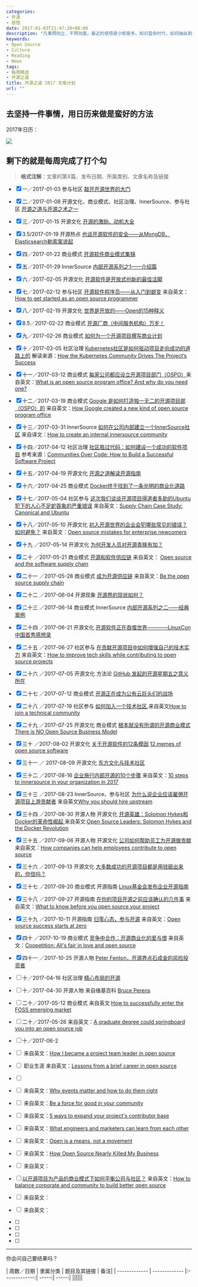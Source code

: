 ```yaml
---
categories:
- 开源
- 感悟
date: 2017-01-03T21:47:20+08:00
description: "凡事预则立，不预则废。最近的感悟是少即是多。知识盈余时代，如何抽丝剥茧阐述真理才能赢得信任。2017年，开始经营“开源之道”，撰写或翻译自认为有价值的文章，每周一篇，共52篇。此为具体表格。"
keywords:
- Open Source
- Culture
- Reading
- News
tags:
- 每周精选
- 开源之道
title: 开源之道 2017 文章计划
url: ""
---
```


## 去坚持一件事情，用日历来做是蛮好的方法

2017年日历：

![](https://raw.githubusercontent.com/OCselected/ttoos/master/static/media/2017_calendar.jpeg)


## 剩下的就是每周完成了打个勾

> **格式注解**：文章的第X篇、发布日期、所属类别、文章名称及链接

- [x]  一／2017-01-03   参与社区 [敲开开源世界的大门](http://www.ocselected.org/posts/advice_for_building_a_career_in_open_source/)
- [x] 二／2017-01-08 开源文化、商业模式、社区治理、InnerSource、参与社区 [开源之道与开源之术之一](http://www.ocselected.org/posts/open_source_tao_and_way/open_source_tao_and_way_0)
- [x] 三／2017-01-15 开源文化 [开源的激励、动机大全](http://www.ocselected.org/posts/motivations_for_consuming_or_publishing_oss/)
- [x] 3.5/2017-01-19 开源热点 [也谈开源软件的安全——从MongDB、Elasticsearch勒索案说起](http://www.ocselected.org/posts/Event_analysis/Security_MongoDB_ElasticSearch/)
- [x] 四／2017-01-22 商业模式 [开源软件商业模式集锦](http://www.ocselected.org/posts/Business_model/opensource_business_model_overview/)
- [x] 五／2017-01-29 InnerSource [内部开源系列之1——介绍篇](http://www.ocselected.org/posts/innersource/introduction_of_innersource/)
- [x] 六／2017-02-05 开源文化 [开源软件是开放式创新的最佳注脚](http://www.ocselected.org/posts/Naming_OpenSource_and_Marketing_2/)
- [x] 七／2017-02-12 参与社区 [开源软件程序员——从入门到蜕变](http://www.ocselected.org/posts/contribute_to_community/how_to_get_started_as_an_open_source_programmer) 来自英文：[How to get started as an open source programmer](https://opensource.com/article/17/1/how-get-started-open-source-programmer)
- [x] 八／2017-02-19 开源文化 [世界是开放的——Open的15种释义](http://www.ocselected.org/posts/opensource_culture/fifty_shades_of_open/)
- [x] 8.5／2017-02-22  商业模式 [开源厂商（中间服务机构）万岁！](http://www.ocselected.org/posts/business_model/long_live_open_source_company/)
- [x] 九／2017-02-26 商业模式 [如何为一个开源项目撰写商业计划]()
- [x] 十／2017-03-05 社区治理 [Kubernetes社区是如何驱动项目走向成功的道路上的](http://www.ocselected.org/posts/contribute_to_community/how-the_kubernetes_community_drives_the_project_success/) 解读来源：[How the Kubernetes Community Drives The Project’s Success](https://www.linux.com/news/learn/kubernetes/kubernetes-community-drives-projects-success)
- [x] 十一／2017-03-12 商业模式 [每家公司都应设立开源项目部门（OSPO）](http://www.ocselected.org/posts/business_model/whats_open_source_program_office/)来自英文：[What is an open source program office? And why do you need one?](https://opensource.com/business/16/5/whats-open-source-program-office)
- [x] 十二／2017-03-19 商业模式 [Google 是如何打造独一无二的开源项目部（OSPO）的](http://www.ocselected.org/posts/business_model/how_google_created_new_kind_of_ospo/) 来自英文：[How Google created a new kind of open source program office](https://opensource.com/business/16/9/google-open-source-program-office)
- [x] 十三／2017-03-31 InnerSource [如何在公司内部建立一个InnerSource社区](http://www.ocselected.org/posts/innersource/how_to_create_an_innersource_community/) 来自译文：[How to create an internal innersource community](https://opensource.com/life/16/11/create-internal-innersource-community)
- [x] 十四／2017-04-12 社区治理 [社区胜过代码：如何建设一个成功的软件项目](http://www.ocselected.org/posts/opensource_culture/communities_over_code/) 参考来源：[Communities Over Code: How to Build a Successful Software Project](https://www.linux.com/news/event/LCNA/2016/communities-over-code-how-build-successful-software-project-0)
- [x] 十五／2017-04-19 开源文化 [开源之道解读开源指南](http://www.ocselected.org/posts/opensource_culture/opensource_guide/overview/)
- [x] 十六／2017-04-25 商业模式 [Docker终于找到了一条光明的商业化道路](http://www.ocselected.org/posts/event_analysis/Docker_spin_of_moby/)
- [x] 十七／2017-05-04 社区参与 [这次我们谈谈开源项目得道者多助的Ubuntu犯下的人心不足蛇吞象的严重错误](http://www.ocselected.org/posts/supply_chain/supply_chain_case_study_ubuntu/) 来自英文：[Supply Chain Case Study: Canonical and Ubuntu](https://osenetwork.com/2017/04/27/supply-chain-case-study-canonical-and-ubuntu/)
- [x] 十八／2017-05-10 开源文化 [初入开源世界的企业会犯哪些常见的错误？如何避免？](http://www.ocselected.org/posts/business_model/opensource_mistake_for_enterprise_newcomers/) 来自英文：[Open source mistakes for enterprise newcomers](https://www.oreilly.com/ideas/open-source-mistakes-for-enterprise-newcomers?imm_mid=0f141e&cmp=em-prog-na-na-newsltr_20170429)
- [x] 十九 ／2017-05-14 开源文化 [为何开发人员对开源青睐有加？](http://www.ocselected.org/posts/opensource_culture/why_craftman_like_opensource/)
- [x] 二十 ／2017-05-21 商业模式 [开源和软件供应链](http://www.ocselected.org/posts/supply_chain/opensource_and_software_supply_chain/)  来自英文： [Open source and the software supply chain](https://opensource.com/article/16/12/open-source-software-supply-chain)
- [x] 二十一 ／2017-05-28 商业模式 [成为开源供应链](http://www.ocselected.org/posts/supply_chain/be_opensource_supply_chain/) 来自英文：[Be the open source supply chain](https://opensource.com/article/17/1/be-open-source-supply-chain)
- [x] 二十二 ／2017-06-04 开源现象 [开源界的现状如何？](http://www.ocselected.org/posts/event_analysis/github_open_source_survey_2017/)
- [x] 二十三 ／2017-06-14 商业模式 InnerSource [内部开源系列之二——经典案例](http://www.ocselected.org/posts/innersource/use_case_of_innersource/)
- [x] 二十四 ／2017-06-21 开源文化 [开源软件正在吞噬世界————LinuxCon中国首秀感想录](http://www.ocselected.org/posts/event_analysis/LC3_china_story/)
- [x] 二十五 ／2017-06-27 社区参与 [在贡献开源项目中如何增强自己的技术实力](http://www.ocselected.org/posts/contribute_to_community/how_to_improve_tech_skill_while_contributing_to_open_source_project/) 来自英文：[How to improve tech skills while contributing to open source projects](https://opensource.com/life/16/1/open-source-skills)
- [x] 二十六 ／2017-07-05 开源文化 方法论 [GitHub 发起的开源星期五之意义所在](http://www.ocselected.org/posts/opensource_culture/github_opensource_friday_meaning/)
- [x] 二十七 ／2017-07-12 商业模式 [开源正在成为公有云巨头们的战场](http://www.ocselected.org/posts/Business_model/Open_Source_Is_Battle_field_of_Public_Cloud/)
- [x] 二十八 ／2017-07-19 社区参与 [如何加入一个技术社区](http://www.ocselected.org/posts/contribute_to_community/how_to_join_technical_community/),来自英文[How to join a technical community](https://opensource.com/article/17/1/how-join-technical-community)
- [x] 二十九 ／2017-07-25 开源文化 商业模式 [根本就没有所谓的开源商业模式](http://www.ocselected.org/posts/Business_model/there_is_no_open_source_business_model)[There is NO Open Source Business Model](https://medium.com/@stephenrwalli/there-is-no-open-source-business-model-cdc4cc20238)
- [x] 三十 ／2017-08-02 开源文化 [关于开源软件的12条模因](http://www.ocselected.org/posts/business_model/12-memes-explain-open-source-software/) [12 memes of open source software](https://opensource.com/business/16/4/12-memes-explain-open-source-software)
- [x] 三十一 ／ 2017-08-09 开源文化 [东方文化与技术社区](http://www.ocselected.org/posts/opensource_culture/culture_and_community/)
- [x] 三十二 ／2017-08-16  [企业施行内部开源的10个步骤](http://www.ocselected.org/posts/innersource/10_steps_to_innersource_in_your_organization/) 来自英文：[10 steps to innersource in your organization in 2017](https://opensource.com/article/17/1/yearbook-10-steps-innersource-your-organization)
- [x] 三十三 ／2017-08-23 InnerSource、参与社区  [为什么说企业应该雇佣开源项目上游贡献者](http://www.ocselected.org/posts/innersource/why_you_should_hire_upstream/) 来自英文[Why you should hire upstream](http://superuser.openstack.org/articles/hire-upstream-first/)
- [x] 三十四 ／2017-08-30 开源人物 开源文化 [开源英雄：Solomon Hykes和Docker的革命性崛起
](http://www.ocselected.org/posts/opensource_leader/Solomon_Hykes_and_The_Docker_Revolution/) 来自英文:[Open Source Leaders: Solomon Hykes and the Docker Revolution](https://thenewstack.io/solomon-hykes-leader-open-source-world-needs/)
- [x] 三十五 ／2017-09-06 开源人物 开源文化 [公司如何帮助员工为开源做贡献](http://www.ocselected.org/posts/contribute_to_community/how_companies_can_help_employees_contribute_to_open_source/) 来自英文：[How companies can help employees contribute to open source](https://opensource.com/business/17/1/how-companies-contribute-open-source)
- [x] 三十六 ／2017-09-13 开源文化 [大多数成功的开源项目都是用钱砸出来的，你信吗？](http://www.ocselected.org/posts/opensource_culture/structure_and_funding_are_key_opensource_growth/)
- [x] 三十七 ／2017-09-20 商业模式 开源指南 [Linux基金会发布企业开源指南](http://www.ocselected.org/posts/Business_model/Linux_Foundation_product_open_sourceg_guide_enterprise/)
- [x] 三十八 ／2017-09-27 开源指南 [在你的项目开源之前应该确认的几件事](http://www.ocselected.org/posts/opensource_culture/what_to_know_before_you_open_source_your_project) 来自英文：[What to know before you open source your project](https://opensource.com/article/17/6/what-know-you-open-source-your-project)
- [x] 三十九 ／2017-10-11 开源指南 [归零心态，参与开源](http://www.ocselected.org/posts/opensource_culture/open_source_success_starts_at_zero) 来自英文：[Open source success starts at zero](https://opensource.com/article/17/8/open-source-success-starts-zero)
- [x] 四十 ／2017-10-19 商业模式 [竞争中合作：开源商业化的爱与恨](./posts/Business_model/Coopetition_all_fair_in_love_and_open_source) 来自英文：[Coopetition: All's fair in love and open source](https://opensource.com/article/16/12/alls-fair-love-and-open-source)
- [x] 四十一 ／2017-10-25 开源人物 [Peter Fenton，开源界点石成金的风险投资者](./posts/OpenSource_Leader/Peter_Fenton_Has_Magic_Open_Source_Touch)
- [ ] 十／2017-04-16 社区治理 [精心布局的开源]()
- [ ] 十／2017-04-30 开源人物 []() 来自维基百科 [Bruce Perens](https://en.wikipedia.org/wiki/Bruce_Perens)
- [ ] 二十／2017-05-12 商业模式 []() 来自英文 [How to successfully enter the FOSS emerging market](https://opensource.com/article/17/1/cultivating-business-foss-market)
- [ ] 二十／2017-05-26  []() 来自英文：[A graduate degree could springboard you into an open source job](https://opensource.com/article/17/1/grad-school-open-source-academic-lab)
- [ ] 十／2017-06-2
- [ ] []() 来自英文：[How I became a project team leader in open source](https://opensource.com/article/17/2/my-open-source-story-leader)
- [ ] []() 职业生涯 来自英文：[Lessons from a brief career in open source](https://opensource.com/article/17/2/preparing-career-open-source)
- [ ] []()
- [ ] []() 来自英文：[Why events matter and how to do them right](https://opensource.com/article/17/1/drupal-sibera)
- [ ] []() 来自英文：[Be a force for good in your community](https://opensource.com/open-organization/17/1/force-for-good-community)
- [ ] []() 来自英文：[5 ways to expand your project's contributor base](https://opensource.com/article/17/1/expand-project-contributor-base)

- [ ] []() 来自英文：[What engineers and marketers can learn from each other](https://opensource.com/open-organization/17/1/engineers-marketers-can-learn)
- [ ] []() 来自英文：[Open is a means, not a movement](https://opensource.com/open-organization/16/10/open-means-not-movement)
- [ ] []() 来自英文：[How Open Source Nearly Killed My Business](https://www.business.com/articles/john-rampton-open-source-software-risks/)
- [ ] []() 来自英文：
- [ ] [以开源项目为产品的商业模式下如何平衡公司与社区？]() 来自英文：[How to balance corporate and community to build better open source](http://superuser.openstack.org/articles/corporate-vs-community-better-open-source)
- [ ] []() 来自英文：[]()
- [ ] []() 来自英文：[]()
- [ ]
- [ ]
- [ ]
- [ ]

-------
你会问自己要结果吗？

 |  周数／日期    |     隶属分类       | 题目及其链接 | 备注|
| -------------  | ------------- |:-------------:| -----:| -----:|
||||||
